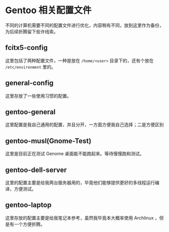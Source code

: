 # Gentoo 相关配置文件

不同的计算机需要不同的配置文件进行优化，内容稍有不同，放到这里作为备份，为后续折腾留下些许线索。

## fcitx5-config ##

这里包括了两种配置文件，一种是放在 `/home/<user>` 目录下的，还有个放在 `/etc/environment` 里的。

## general-config ##

这里存放了一些使用习惯的配置。

## gentoo-general ##

这里配置是我自己通用的配置，并且分开，一方面方便我自己选择；二是方便区别

## gentoo-musl(Gnome-Test) ##

这里是目前正在测试 Genome 桌面能不能跑起来。等待慢慢跑和测试。

## gentoo-dell-server ##

这里的配置主要是给我两台服务器用的，毕竟他们能够提供更好的多线程运行编译，方便测试。

## gentoo-laptop ##

这里存放的配置主要是给我笔记本参考，虽然我毕竟本大概率使用 Archlinux ，但是有一个方便折腾。

